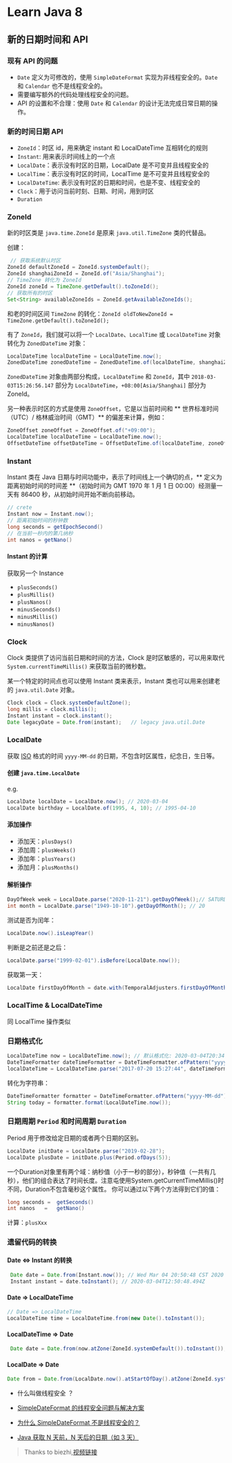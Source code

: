# Learn Java 8

## 新的日期时间和 API
### 现有 API 的问题

- `Date` 定义为可修改的，使用 `SimpleDateFormat` 实现为非线程安全的。`Date` 和 `Calendar` 也不是线程安全的。
-  需要编写额外的代码处理线程安全的问题。
- API 的设置和不合理：使用 `Date` 和 `Calendar` 的设计无法完成日常日期的操作。

### 新的时间日期 API

- `ZoneId`：时区 id，用来确定 instant 和 LocalDateTime 互相转化的规则
- `Instant`: 用来表示时间线上的一个点
- `LocalDate`：表示没有时区的日期，LocalDate 是不可变并且线程安全的
- `LocalTime`：表示没有时区的时间，LocalTime 是不可变并且线程安全的
- `LocalDateTime`: 表示没有时区的日期和时间，也是不变、线程安全的
- `Clock`：用于访问当前时刻、日期、时间，用到时区
- `Duration`

### ZoneId

新的时区类是 `java.time.ZoneId` 是原来 `java.util.TimeZone` 类的代替品。

创建：

```java
 // 获取系统默认时区
ZoneId defaultZoneId = ZoneId.systemDefault();
ZoneId shanghaiZoneId = ZoneId.of("Asia/Shanghai");
// TimeZone 转化为 ZoneId
ZoneId zoneId = TimeZone.getDefault().toZoneId();
// 获取所有的时区
Set<String> availableZoneIds = ZoneId.getAvailableZoneIds();
```

和老的时间区间 `TimeZone` 的转化：`ZoneId oldToNewZoneId = TimeZone.getDefault().toZoneId();`

有了 `ZoneId`，我们就可以将一个 `LocalDate`、`LocalTime` 或 `LocalDateTime` 对象转化为 `ZonedDateTime` 对象：
```java
LocalDateTime localDateTime = LocalDateTime.now();
ZonedDateTime zonedDateTime = ZonedDateTime.of(localDateTime, shanghaiZoneId);
```

`ZonedDateTime` 对象由两部分构成，`LocalDateTime` 和 `ZoneId`，其中 `2018-03-03T15:26:56.147` 部分为 `LocalDateTime`，`+08:00[Asia/Shanghai]` 部分为 ZoneId。


另一种表示时区的方式是使用 `ZoneOffset`，它是以当前时间和 ** 世界标准时间（UTC）/ 格林威治时间（GMT）** 的偏差来计算，例如：

```java
ZoneOffset zoneOffset = ZoneOffset.of("+09:00");
LocalDateTime localDateTime = LocalDateTime.now();
OffsetDateTime offsetDateTime = OffsetDateTime.of(localDateTime, zoneOffset);
```

### Instant

Instant 类在 Java 日期与时间功能中，表示了时间线上一个确切的点，** 定义为距离初始时间的时间差 **（初始时间为 GMT 1970 年 1 月 1 日 00:00）经测量一天有 86400 秒，从初始时间开始不断向前移动。

```java
// crete
Instant now = Instant.now();
// 距离初始时间的秒钟数
long seconds = getEpochSecond()
// 在当前一秒内的第几纳秒
int nanos = getNano()
```
#### Instant 的计算
获取另一个 Instance
- `plusSeconds()`
- `plusMillis()`
- `plusNanos()`
- `minusSeconds()`
- `minusMillis()`
- `minusNanos()`

### Clock

Clock 类提供了访问当前日期和时间的方法，Clock 是时区敏感的，可以用来取代 `System.currentTimeMillis()` 来获取当前的微秒数。

某一个特定的时间点也可以使用 Instant 类来表示，Instant 类也可以用来创建老的 `java.util.Date` 对象。

```java
Clock clock = Clock.systemDefaultZone();
long millis = clock.millis();
Instant instant = clock.instant();
Date legacyDate = Date.from(instant);   // legacy java.util.Date
```

### LocalDate
获取 [ISO](https://www.iso.org/standards.html) 格式的时间 `yyyy-MM-dd` 的日期，不包含时区属性，纪念日，生日等。

#### 创建 `java.time.LocalDate`

e.g.
```java
LocalDate localDate = LocalDate.now(); // 2020-03-04
LocalDate birthday = LocalDate.of(1995, 4, 10); // 1995-04-10
```
#### 添加操作
- 添加天：`plusDays()`
- 添加周：`plusWeeks()`
- 添加年：`plusYears()`
- 添加月：`plusMonths()`
#### 解析操作
```java
DayOfWeek week = LocalDate.parse("2020-11-21").getDayOfWeek();// SATURDAY
int month = LocalDate.parse("1949-10-10").getDayOfMonth(); // 20
```
测试是否为闰年：
```java
LocalDate.now().isLeapYear()
```

判断是之前还是之后：
```java
LocalDate.parse("1999-02-01").isBefore(LocalDate.now());
```

获取第一天：
```java
LocalDate firstDayOfMonth = date.with(TemporalAdjusters.firstDayOfMonth()); // 1990-01-01
```

### LocalTime & LocalDateTime
同 LocalTime 操作类似

###  日期格式化
```java
LocalDateTime now = LocalDateTime.now(); // 默认格式化: 2020-03-04T20:34:28.327
DateTimeFormatter dateTimeFormatter = DateTimeFormatter.ofPattern("yyyy-MM-dd HH:mm:ss"); // 自定义格式化: 2020-03-04 20:34:28
localDateTime = LocalDateTime.parse("2017-07-20 15:27:44", dateTimeFormatter);// 字符串转 LocalDateTime: 2017-07-20T15:27:44
```
转化为字符串：
```java
DateTimeFormatter formatter = DateTimeFormatter.ofPattern("yyyy-MM-dd");
String today = formatter.format(LocalDateTime.now());
```

### 日期周期 `Period` 和时间周期 `Duration`
Period 用于修改给定日期的或者两个日期的区别。

```java
LocalDate initDate = LocalDate.parse("2019-02-28");
LocalDate plusDate = initDate.plus(Period.ofDays(5));
```

一个Duration对象里有两个域：纳秒值（小于一秒的部分），秒钟值（一共有几秒），他们的组合表达了时间长度。注意屯使用System.getCurrentTimeMillis()时不同，Duration不包含毫秒这个属性。
你可以通过以下两个方法得到它们的值：
```java
long seconds =  getSeconds()
int nanos   =   getNano()
```

计算：`plusXxx`

### 遗留代码的转换
#### Date <=> Instant 的转换

```java
 Date date = Date.from(Instant.now()); // Wed Mar 04 20:50:48 CST 2020
 Instant instant = date.toInstant(); // 2020-03-04T12:50:48.494Z
```
#### Date => LocalDateTime
```java
// Date => LocalDateTime
LocalDateTime time = LocalDateTime.from(new Date().toInstant());
```
#### LocalDateTime => Date
```java
 Date date = Date.from(now.atZone(ZoneId.systemDefault()).toInstant());
```

#### LocalDate => Date
```java
Date from = Date.from(LocalDate.now().atStartOfDay().atZone(ZoneId.systemDefault()).toInstant());
```

- 什么叫做线程安全 ？

- [SimpleDateFormat 的线程安全问题与解决方案](http://www.cnblogs.com/zemliu/p/3290585.html)
- [为什么 SimpleDateFormat 不是线程安全的？](http://blog.csdn.net/yiifaa/article/details/73499053)
- [Java 获取 N 天前，N 天后的日期（如 3 天）](http://blog.csdn.net/liuwei0376/article/details/13620879)


> Thanks to biezhi,[视频链接](https://www.youtube.com/watch?v=A733pQxiEDk&list=PLK2w-tGRdrj749bbnxLrfPQAJ9B-w8Pg0)
